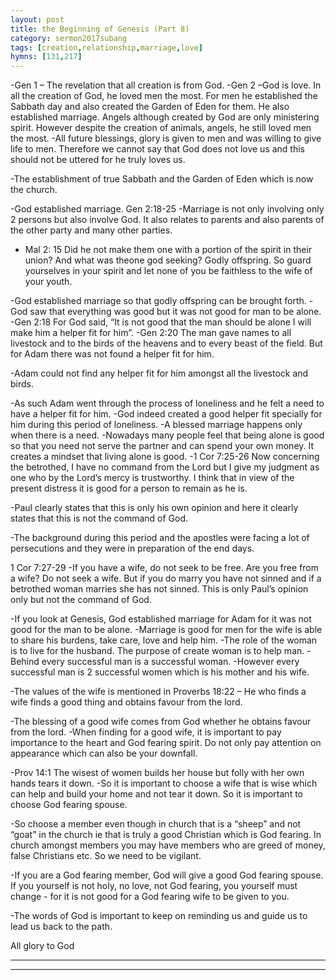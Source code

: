 ```yaml
---
layout: post
title: the Beginning of Genesis (Part 8)
category: sermon2017subang
tags: [creation,relationship,marriage,love]
hymns: [131,217]
---
```

-Gen 1 – The revelation that all creation is from God. 
-Gen 2 –God is love. In all the creation of God, he loved men the most. For men he established the Sabbath day and also created the Garden of Eden for them. He also established  marriage. Angels although created by God are only ministering spirit. However despite the creation of animals, angels, he still loved men the most. 
-All future blessings, glory is given to men and was willing to give life to men. Therefore we cannot say that God does not love us and this should not be uttered for he truly loves us. 

-The establishment of true Sabbath and the Garden of Eden which is now the church. 

-God  established marriage. Gen 2:18-25
-Marriage is not only involving only 2 persons but also involve 
God.  It also relates to parents and also parents of the other party and many other parties.
- Mal 2: 15 Did he not make them one with a portion of the spirit in their union? And what was theone god seeking? Godly offspring. So guard yourselves in your spirit and let none of you be faithless to the wife of your youth. 

-God established  marriage so that godly offspring can be brought forth. 
-God saw that everything was good but it was not good for man to be alone. 
-Gen 2:18 For God said, “It is not good that the man should be alone I will make him a helper fit for him”. 
-Gen 2:20 The man gave names  to all livestock and to the birds of the heavens and to every beast of the field. But for Adam there was not found a helper fit for him. 

-Adam could not find any helper fit for him amongst all the 
livestock and birds. 

-As such Adam went through the process of loneliness and he felt a need to have a helper fit for him.
-God indeed created a good helper fit specially for him during this period of loneliness.
-A blessed marriage happens only when there is a need. 
-Nowadays many people feel that being alone is good so that 
you need not serve the partner and can spend your own 
money. It creates a mindset that living alone is good. 
-1 Cor 7:25-26 Now concerning the betrothed, I have no command from the Lord but I give my judgment as one who by the Lord’s mercy is trustworthy. I think that in view of the present distress it is good for a person to remain as he is. 

-Paul clearly states that this is only his own opinion and here it clearly states that this is not the command of God. 

-The background during this period and the apostles were facing a lot of persecutions and they were in preparation of the end days.
 
1 Cor 7:27-29
-If you have a wife, do not seek to be free. Are you free from a wife? Do not seek a wife. But if you do marry you have not sinned and if a betrothed woman marries she has not sinned. 
This is only Paul’s opinion only but not the command of God.

-If you look at Genesis, God established marriage for Adam for it was not good for the man to be alone. 
-Marriage is good for men for the wife is able to share his burdens, take care, love and help him. 
-The role of the woman is to live for the husband. The purpose of create woman is to help man. 
-Behind every successful man is a successful woman. 
-However every successful man is 2 successful women which is his mother and his wife. 

-The values of the wife is mentioned in Proverbs 18:22 – He who finds a wife finds a good thing and obtains favour from the lord. 

-The blessing of a good wife comes from God whether he obtains favour from the lord. 
-When finding for a good wife, it is important to pay importance to the heart and God fearing spirit. Do not only pay attention on appearance which can also be your downfall. 

-Prov 14:1 The wisest of women builds her house but folly with her own hands tears it down. 
-So it is important to choose a wife that is wise which can help 
and build your home and not tear it down. So it is important 
to choose God fearing spouse. 

-So choose a member even though in church that is a “sheep” and not “goat” in the church ie that is truly a good Christian which is God fearing. In church amongst members you may have members who are greed of money, false Christians etc. So we need to be vigilant. 

-If you are a God fearing member, God will give a good God fearing spouse. If you yourself is not holy, no love, not God fearing, you yourself must change - for it is not good for a God fearing wife to be given to you. 

-The words of God is important to keep on reminding us and guide us to lead us back to the path. 

All glory to God 



----
****
